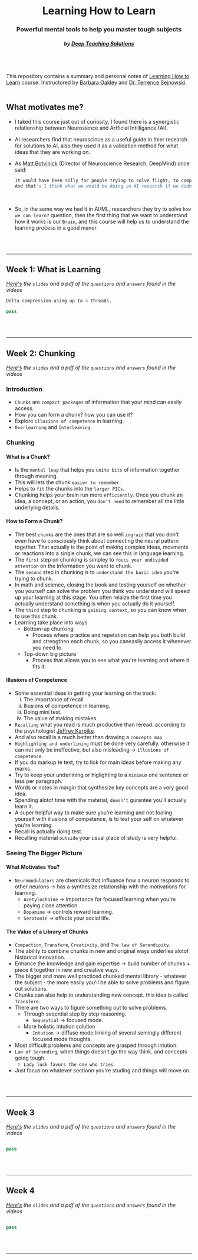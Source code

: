 <h1 align="center"> Learning How to Learn</h1>
<h3 align="center">Powerful mental tools to help you master tough subjects</h3>
<h5 align="center">by <a href="https://www.mooc-list.com/university-entity/deep-teaching-solutions">Deep Teaching Solutions</a></h5>

<br/>
<br/>

 This repository contains a summary and personal notes of [Learning How to Learn](https://www.coursera.org/learn/learning-how-to-learn) course. Instructored by [Barbara Oakley](https://barbaraoakley.com/) and [Dr. Terrence Sejnowski](https://www.salk.edu/scientist/terrence-sejnowski/).
<br/>
<br/>

## What motivates me?

- I taked this course just out of curiosity, I found there is a synergistic relationship between Neurosience and Artficial Intilligance (AI).

- AI researchers find that neuroscince as a useful guide in thier research for solutions to AI, also they used it as a validation method for what ideas that they are working on.

- As [Matt Botvinick](https://hai.stanford.edu/people/matthew-botvinick) (Director of Neuroscience Research, DeepMind) once said:

    ``` bash
    It would have been silly for people trying to solve flight, to completley ignore birds,
    And that's I think what we would be doing in AI research if we didn't attend to neuroscience.
    ```

<br/>

- So, in the same way we had it in AI/ML, researchers they try to solve `how we can learn?`
question, then the first thing that we want to understand how it works is our `Brain`, and this course will help us to understand the learning process in a good maner.

<br/>
<br/>

<hr>

## Week 1: What is Learning

_[Here's](google.com) the `slides` and a pdf of the `questions` and `answers` found in the videos_

``` python
Delta compression using up to 4 threads.

pass

```

<br/>
<br/>

<hr>

## Week 2: Chunking

_[Here's](google.com) the `slides` and a pdf of the `questions` and `answers` found in the videos_

### Introduction

- `Chunks` are `compact packages` of information that your mind can easily access.
- How you can form a chunk? how you can use it?
- Explore `illusions of competence` in learning.
- `Overlearning` and `Interleaving`.

### Chunking

#### What is a Chunk?

- Is the `mental leap` that helps you `unite bits` of information together through meaning.
- This will lets the chunk `easier to remember`.
- Helps to `fit` the chunks into the `larger PICs`.
- Chunking helps your brain run more `efficiently`. Once you chunk an idea, a concept, or an action, you `don't need` to remember all the little underlying details.

#### How to Form a Chunk?

- The best `chunks` are the ones that are so well `ingraid` that you don't even have to consciously think about
connecting the neural pattern together. That actually is the point of making complex ideas, movments or reactions into a single chunk, we can see this in language learning.
- The `first` step on chunking is simpley to `foucs your undivided attention` on the information you want to
chunk.
- The `second` step in chunking is to `understand the basic idea` you're trying to chunk.
- In math and science, closing the book and testing yourself on whether you yourself can solve the problem you think you understand will speed up your learning at this stage. You often relaize the first time you actually understand something is when you actually do it yourself.
- The `third` step to chunking is `gaining context`, so you can know when to use this chunk.
- Learning take place into ways
  - Bottom-up chunking
    - Process where practice and repetation can help you both build and strengthen each chunk, so you caneasily access it whenever you need to.
  - Top-down big picture
    - Process that allows you to see what you're learning and where it fits it.

#### Illusions of Competence

- Some essential ideas in getting your learning on the track:
  <ol type="i">
    <li>The importance of recall.</li>
    <li>Illusions of competence in learning.</li>
    <li>Doing mini test.</li>
    <li>The value of making mistakes.</li>
  </ol>
- `Recalling` what you read is much productive than reread. according to the psychologist [Jeffrey Karpike](https://www.purdue.edu/hhs/psy/directory/faculty/Karpicke_Jeffrey.html).
- And also recall is a much better than drawing a `concepts map`.
- `Highlighting and underlining` must be done very carefully. otherwise it can not only be ineffective, but also misleading &rarr; `illusions of competence`.
- If you do markup te text, try to llok for main ideas before making any marks.
- Try to keep your underlining or higlighting to a `minimum` one sentence or less per paragraph.
- Words or notes in margin that synthesize key concepts are a very good idea.
- Spending alotof time with the material, `doesn't` gurantee you'll actually learn it.
- A super helpful way to make sure you're learning and not fooling yourself with illusions of competence, is to test your self on whatever you're learning.
- Recall is actually doing test.
- Recalling material `outside` your usual place of study is very helpful.

### Seeing The Bigger Picture

#### What Motivates You?

- `Neuromodulators` are chemicals that influance how a neuron responds to other neurons &rarr; has a synthesize relationship with the motivations for learning.
  - `Acetylochoine` &rarr; importance for focused learning when you're paying close attention.
  - `Dopamine` &rarr; controls reward learning.
  - `Serotonin` &rarr; effects your social life.

#### The Value of a Library of Chunks

- `Compaction`, `Transfere`, `Creativity`, and `The law of Serendipity`.
- The ability to combine chunks in new and original ways underlies alotof historical innovation.
- Enhance the knowledge and gain expertise &rarr; build number of chunks + piece it together in new and creative ways.
- The bigger and more well practiced chunked mental library - whatever the subject - the more easily you'll be able to solve problems and figure out solutions.
- Chunks can also help to understanding new concept. this idea is called `Transfere`.
- There are two ways to figure something out to solve problems.
  - Through seqential step by step reasoning.
    - `Sequeytial` &rarr; focused mode.
  - More holistic intution solution
    - `Intution` &rarr; diffuse mode linking of several semingly different focused mode thoughts.
- Most difficult problems and concepts are grasped through intution.
- `Law of Serending`, when things doesn't go the way think. and concepts going tough.
  - `Lady luck favors the one who tries`.
- Just focus on whatever sectionn you're studing and things will move on.

<br/>
<br/>

<hr>

## Week 3

_[Here's](google.com) the `slides` and a pdf of the `questions` and `answers` found in the videos_

``` python

pass

```

<br/>
<br/>

<hr>

## Week 4

_[Here's](google.com) the `slides` and a pdf of the `questions` and `answers` found in the videos_

``` python

pass

```

<br/>
<br/>

<hr>
